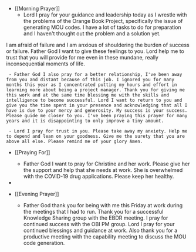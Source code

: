 - [[Morning Prayer]]
	 - Lord I pray for your guidance and leadership today as I wrestle with the problems of the Orange Book Project, specifically the issue of generating MOU codes. I have a lot of tasks to do for preparation and I haven't thought out the problem and a solution yet.

I am afraid of failure and I am anxious of shouldering the burden of success or failure. Father God I want to give these feelings to you. Lord help me to trust that you will provide for me even in these mundane, really inconsequential moments of life.

	 - Father God I also pray for a better relationship, I've been away from you and distant because of this job. I ignored you for many months this year as I concentrated putting my hours and effort in learning more about being a project manager. Thank you for giving me this work and at the same time blessing me with the skills and intelligence to become successful. Lord I want to return to you and give you the time spent in your presence and acknowledging that all I have is due to your mercy and generosity. My success is your success.  Please guide me closer to you. I've been praying this prayer for many years and it is disappointing to only improve a tiny amount.

	 - Lord I pray for trust in you. Please take away my anxiety. Help me to depend and lean on your goodness. Give me the surety that you are above all else. Please remind me of your glory Amen.

- [[Praying For]]
	 - Father God I want to pray for Christine and her work. Please give her the support and help that she needs at work. She is overwhelmed with the COVID-19 drug applications. Please keep her healthy. 

- 

- [[Evening Prayer]]
	 - Father God thank you for being with me this Friday at work during the meetings that I had to run. Thank you for a successful Knowledge Sharing group with the EBDR meeting. I pray for continued success with the OBI PM group. Lord I pray for your continued blessings and guidance at work. Also thank you for a productive meeting with the capability meeting to discuss the MOU code generation. 
